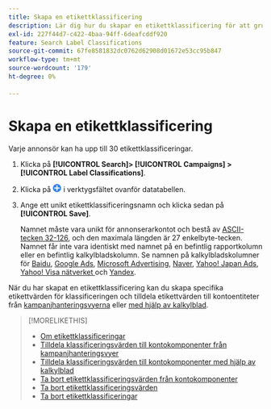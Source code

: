 ```yaml
---
title: Skapa en etikettklassificering
description: Lär dig hur du skapar en etikettklassificering för att gruppera dina kontokomponenter.
exl-id: 227f44d7-c422-4baa-94ff-6deafcddf920
feature: Search Label Classifications
source-git-commit: 67fe8581832dc0762d62908d01672e53cc95b847
workflow-type: tm+mt
source-wordcount: '179'
ht-degree: 0%

---
```


# Skapa en etikettklassificering

Varje annonsör kan ha upp till 30 etikettklassificeringar.

1. Klicka på **[!UICONTROL Search]> [!UICONTROL Campaigns] >[!UICONTROL Label Classifications]**.

1. Klicka på ![Skapa](/help/search-social-commerce/assets/add.png "Skapa") i verktygsfältet ovanför datatabellen.

1. Ange ett unikt etikettklassificeringsnamn och klicka sedan på **[!UICONTROL Save]**.

   Namnet måste vara unikt för annonserarkontot och bestå av [ASCII-tecken 32-126](https://www.asciitable.com/), och den maximala längden är 27 enkelbyte-tecken. Namnet får inte vara identiskt med namnet på en befintlig rapportkolumn eller en befintlig kalkylbladskolumn. Se namnen på kalkylbladskolumner för [Baidu](/help/search-social-commerce/campaign-management/bulksheets/bulksheet-data-formats/bulksheet-data-baidu.md), [Google Ads](/help/search-social-commerce/campaign-management/bulksheets/bulksheet-data-formats/bulksheet-data-google.md), [Microsoft Advertising](/help/search-social-commerce/campaign-management/bulksheets/bulksheet-data-formats/bulksheet-data-microsoft.md), [Naver](/help/search-social-commerce/campaign-management/bulksheets/bulksheet-data-formats/bulksheet-data-naver.md), [Yahoo! Japan Ads](/help/search-social-commerce/campaign-management/bulksheets/bulksheet-data-formats/bulksheet-data-yahoo-japan.md), [Yahoo! Visa nätverket ](/help/search-social-commerce/campaign-management/bulksheets/bulksheet-data-formats/bulksheet-data-yahoo-display-network.md) och [Yandex](/help/search-social-commerce/campaign-management/bulksheets/bulksheet-data-formats/bulksheet-data-yandex.md).

När du har skapat en etikettklassificering kan du skapa specifika etikettvärden för klassificeringen och tilldela etikettvärden till kontoentiteter från [kampanjhanteringsvyerna](classification-values-assign-campaign-management.md) eller [med hjälp av kalkylblad](classification-values-assign-bulksheets.md).

>[!MORELIKETHIS]
>
>* [Om etikettklassificeringar](classification-about.md)
>* [Tilldela klassificeringsvärden till kontokomponenter från kampanjhanteringsvyer](classification-values-assign-campaign-management.md)
>* [Tilldela klassificeringsvärden till kontokomponenter med hjälp av kalkylblad](classification-values-assign-bulksheets.md)
>* [Ta bort etikettklassificeringsvärden från kontokomponenter](classification-values-remove.md)
>* [Ta bort etikettklassificeringsvärden](classification-values-delete.md)
>* [Ta bort etikettklassificeringar](classification-delete.md)
